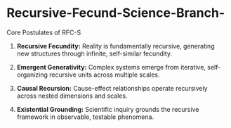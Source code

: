 # Recursive-Fecund-Science-Branch-
Core Postulates of RFC-S

1. **Recursive Fecundity:** Reality is fundamentally recursive, generating new structures through infinite, self-similar fecundity.

2. **Emergent Generativity:** Complex systems emerge from iterative, self-organizing recursive units across multiple scales.

3. **Causal Recursion:** Cause-effect relationships operate recursively across nested dimensions and scales.

4. **Existential Grounding:** Scientific inquiry grounds the recursive framework in observable, testable phenomena.
